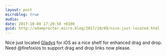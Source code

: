```yaml
---
layout: post
microblog: true
audio: 
date: 2017-10-08 17:20:58 +0100
guid: http://adamprocter.micro.blog/2017/10/08/nice-just-located.html
---
```

Nice just located [Gladys](http://dctr.pro/214) for iOS as a nice shelf for enhanced drag and drop. Need @firefoxios to support drag and drop links now please.
